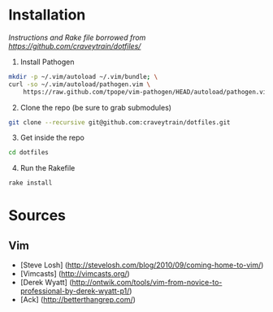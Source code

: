 # Installation 

*Instructions and Rake file borrowed from https://github.com/craveytrain/dotfiles/*

1. Install Pathogen

```sh
mkdir -p ~/.vim/autoload ~/.vim/bundle; \
curl -so ~/.vim/autoload/pathogen.vim \
    https://raw.github.com/tpope/vim-pathogen/HEAD/autoload/pathogen.vim
```

2. Clone the repo (be sure to grab submodules)

```sh
git clone --recursive git@github.com:craveytrain/dotfiles.git
```

3. Get inside the repo

```sh
cd dotfiles
```

4. Run the Rakefile

```sh
rake install
```

# Sources

## Vim
* [Steve Losh] (http://stevelosh.com/blog/2010/09/coming-home-to-vim/)
* [Vimcasts] (http://vimcasts.org/)
* [Derek Wyatt] (http://ontwik.com/tools/vim-from-novice-to-professional-by-derek-wyatt-p1/)
* [Ack] (http://betterthangrep.com/)